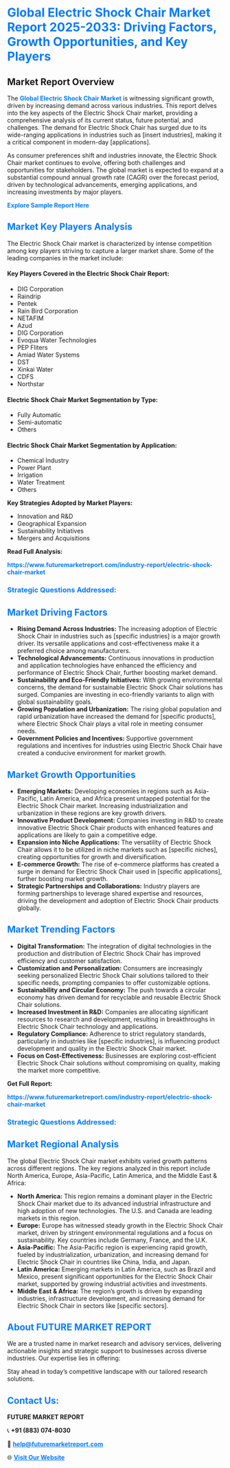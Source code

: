<h1 style="color: #007BFF;">Global Electric Shock Chair Market Report 2025-2033: Driving Factors, Growth Opportunities, and Key Players</h1>

<section id="overview">
<h2>Market Report Overview</h2>
<p>The <a href="https://www.futuremarketreport.com/industry-report/electric-shock-chair-market" style="color: #007BFF; text-decoration: none;"><strong>Global Electric Shock Chair Market</strong></a> is witnessing significant growth, driven by increasing demand across various industries. This report delves into the key aspects of the Electric Shock Chair market, providing a comprehensive analysis of its current status, future potential, and challenges. The demand for Electric Shock Chair has surged due to its wide-ranging applications in industries such as [insert industries], making it a critical component in modern-day [applications].</p>
<p>As consumer preferences shift and industries innovate, the Electric Shock Chair market continues to evolve, offering both challenges and opportunities for stakeholders. The global market is expected to expand at a substantial compound annual growth rate (CAGR) over the forecast period, driven by technological advancements, emerging applications, and increasing investments by major players.</p>
</section>

<section id="overview">
<p><a href="https://www.futuremarketreport.com/request-sample/reportId=37371" style="color: #007BFF; text-decoration: none;"><strong>Explore Sample Report Here</strong></a></p>
</section>

<section id="key-players">
<h2 style="color: #007BFF;">Market Key Players Analysis</h2>
<p>The Electric Shock Chair market is characterized by intense competition among key players striving to capture a larger market share. Some of the leading companies in the market include:</p>
<h4>Key Players Covered in the Electric Shock Chair Report:</h4>
<ul><li>DIG Corporation</li><li>Raindrip</li><li>Pentek</li><li>Rain Bird Corporation</li><li>NETAFIM</li><li>Azud</li><li>DIG Corporation</li><li>Evoqua Water Technologies</li><li>PEP Fliters</li><li>Amiad Water Systems</li><li>DST</li><li>Xinkai Water</li><li>CDFS</li><li>Northstar</li></ul>
<h4>Electric Shock Chair Market Segmentation by Type:</h4>
<ul><li>Fully Automatic</li><li>Semi-automatic</li><li>Others</li></ul>

<h4>Electric Shock Chair Market Segmentation by Application:</h4>
<ul><li>Chemical Industry</li><li>Power Plant</li><li>Irrigation</li><li>Water Treatment</li><li>Others</li></ul>
<p><strong>Key Strategies Adopted by Market Players:</strong></p>
<ul>
<li>Innovation and R&D</li>
<li>Geographical Expansion</li>
<li>Sustainability Initiatives</li>
<li>Mergers and Acquisitions</li>
</ul>
</section>

<section>
<p><strong>Read Full Analysis: </strong></p><a href="https://www.futuremarketreport.com/industry-report/electric-shock-chair-market" style="color: #007BFF; text-decoration: none;"><strong>https://www.futuremarketreport.com/industry-report/electric-shock-chair-market</strong></a>
<h3 style="color: #007BFF;">Strategic Questions Addressed:</h3>
</section>

<section id="driving-factors">
<h2 style="color: #007BFF;">Market Driving Factors</h2>
<ul>
<li><strong>Rising Demand Across Industries:</strong> The increasing adoption of Electric Shock Chair in industries such as [specific industries] is a major growth driver. Its versatile applications and cost-effectiveness make it a preferred choice among manufacturers.</li>
<li><strong>Technological Advancements:</strong> Continuous innovations in production and application technologies have enhanced the efficiency and performance of Electric Shock Chair, further boosting market demand.</li>
<li><strong>Sustainability and Eco-Friendly Initiatives:</strong> With growing environmental concerns, the demand for sustainable Electric Shock Chair solutions has surged. Companies are investing in eco-friendly variants to align with global sustainability goals.</li>
<li><strong>Growing Population and Urbanization:</strong> The rising global population and rapid urbanization have increased the demand for [specific products], where Electric Shock Chair plays a vital role in meeting consumer needs.</li>
<li><strong>Government Policies and Incentives:</strong> Supportive government regulations and incentives for industries using Electric Shock Chair have created a conducive environment for market growth.</li>
</ul>
</section>

<section id="growth-opportunities">
<h2 style="color: #007BFF;">Market Growth Opportunities</h2>
<ul>
<li><strong>Emerging Markets:</strong> Developing economies in regions such as Asia-Pacific, Latin America, and Africa present untapped potential for the Electric Shock Chair market. Increasing industrialization and urbanization in these regions are key growth drivers.</li>
<li><strong>Innovative Product Development:</strong> Companies investing in R&D to create innovative Electric Shock Chair products with enhanced features and applications are likely to gain a competitive edge.</li>
<li><strong>Expansion into Niche Applications:</strong> The versatility of Electric Shock Chair allows it to be utilized in niche markets such as [specific niches], creating opportunities for growth and diversification.</li>
<li><strong>E-commerce Growth:</strong> The rise of e-commerce platforms has created a surge in demand for Electric Shock Chair used in [specific applications], further boosting market growth.</li>
<li><strong>Strategic Partnerships and Collaborations:</strong> Industry players are forming partnerships to leverage shared expertise and resources, driving the development and adoption of Electric Shock Chair products globally.</li>
</ul>
</section>

<section id="trending-factors">
<h2 style="color: #007BFF;">Market Trending Factors</h2>
<ul>
<li><strong>Digital Transformation:</strong> The integration of digital technologies in the production and distribution of Electric Shock Chair has improved efficiency and customer satisfaction.</li>
<li><strong>Customization and Personalization:</strong> Consumers are increasingly seeking personalized Electric Shock Chair solutions tailored to their specific needs, prompting companies to offer customizable options.</li>
<li><strong>Sustainability and Circular Economy:</strong> The push towards a circular economy has driven demand for recyclable and reusable Electric Shock Chair solutions.</li>
<li><strong>Increased Investment in R&D:</strong> Companies are allocating significant resources to research and development, resulting in breakthroughs in Electric Shock Chair technology and applications.</li>
<li><strong>Regulatory Compliance:</strong> Adherence to strict regulatory standards, particularly in industries like [specific industries], is influencing product development and quality in the Electric Shock Chair market.</li>
<li><strong>Focus on Cost-Effectiveness:</strong> Businesses are exploring cost-efficient Electric Shock Chair solutions without compromising on quality, making the market more competitive.</li>
</ul>
</section>

<section>
<p><strong>Get Full Report: </strong></p><a href="https://www.futuremarketreport.com/industry-report/electric-shock-chair-market" style="color: #007BFF; text-decoration: none;"><strong>https://www.futuremarketreport.com/industry-report/electric-shock-chair-market</strong></a>
<h3 style="color: #007BFF;">Strategic Questions Addressed:</h3>
</section>


<section id="regional-analysis">
<h2 style="color: #007BFF;">Market Regional Analysis</h2>
<p>The global Electric Shock Chair market exhibits varied growth patterns across different regions. The key regions analyzed in this report include North America, Europe, Asia-Pacific, Latin America, and the Middle East & Africa:</p>
<ul>
<li><strong>North America:</strong> This region remains a dominant player in the Electric Shock Chair market due to its advanced industrial infrastructure and high adoption of new technologies. The U.S. and Canada are leading markets in this region.</li>
<li><strong>Europe:</strong> Europe has witnessed steady growth in the Electric Shock Chair market, driven by stringent environmental regulations and a focus on sustainability. Key countries include Germany, France, and the U.K.</li>
<li><strong>Asia-Pacific:</strong> The Asia-Pacific region is experiencing rapid growth, fueled by industrialization, urbanization, and increasing demand for Electric Shock Chair in countries like China, India, and Japan.</li>
<li><strong>Latin America:</strong> Emerging markets in Latin America, such as Brazil and Mexico, present significant opportunities for the Electric Shock Chair market, supported by growing industrial activities and investments.</li>
<li><strong>Middle East & Africa:</strong> The region’s growth is driven by expanding industries, infrastructure development, and increasing demand for Electric Shock Chair in sectors like [specific sectors].</li>
</ul>
</section>

<footer>
<h2 style="color: #007BFF;">About FUTURE MARKET REPORT</h2>
<p>We are a trusted name in market research and advisory services, delivering actionable insights and strategic support to businesses across diverse industries. Our expertise lies in offering:</p>

<p>Stay ahead in today’s competitive landscape with our tailored research solutions.</p>

<h2 style="color: #007BFF;">Contact Us:</h2>
<p><strong>FUTURE MARKET REPORT</strong></p>
<p>📞 <strong>+91 (883) 074-8030</strong></p>
<p>📧 <strong><a href="mailto:help@futuremarketreport.com" style="color: #007BFF;">help@futuremarketreport.com</a></strong></p>
<p>🌐 <strong><a href="https://www.futuremarketreport.com/" style="color: #007BFF;">Visit Our Website</a></strong></p>
</footer>